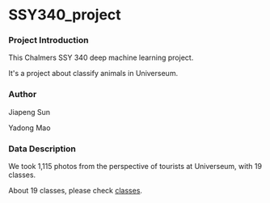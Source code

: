 # SSY340_project



### Project Introduction

This Chalmers SSY 340 deep machine learning project.

It's a project about classify animals in Universeum.



### Author

Jiapeng Sun 

Yadong Mao



### Data Description

We took 1,115 photos from the perspective of tourists at Universeum, with 19 classes.

About 19 classes, please check [classes](URL 'title text').

